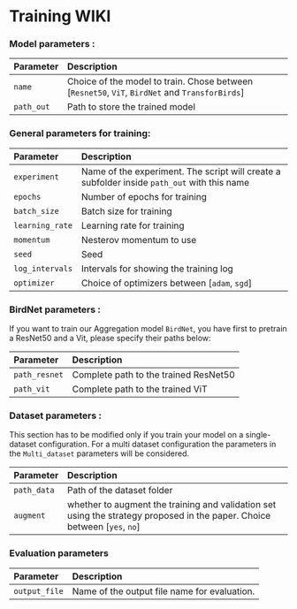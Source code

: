 # Training WIKI

### Model parameters :

| Parameter                 |Description   |
| :------------------------ |:-------------|
| ```name```  | Choice of the model to train. Chose between [```Resnet50```, ```ViT```, ```BirdNet``` and ```TransforBirds```] |
| ```path_out``` | Path to store the trained model |

### General parameters for training:

| Parameter                 |Description   |
| :------------------------ |:-------------|
| ```experiment```  | Name of the experiment. The script will create a subfolder inside ```path_out``` with this name |
| ```epochs``` | Number of epochs for training |
| ```batch_size``` | Batch size for training |
| ```learning_rate``` | Learning rate for training |
| ```momentum``` | Nesterov momentum to use |
| ```seed``` | Seed |
| ```log_intervals``` | Intervals for showing the training log |
| ```optimizer``` | Choice of optimizers between [```adam```, ```sgd```] |

### BirdNet parameters :

If you want to train our Aggregation model ```BirdNet```, you have first to pretrain a ResNet50 and a Vit, please specify their paths below:

| Parameter                 |Description   |
| :------------------------ |:-------------|
| ```path_resnet```  | Complete path to the trained ResNet50 |
| ```path_vit``` | Complete path to the trained ViT |

### Dataset parameters :

This section has to be modified only if you train your model on a single-dataset configuration. For a multi dataset configuration the parameters in the ```Multi_dataset``` parameters will be considered.

| Parameter                 |Description   |
| :------------------------ |:-------------|
| ```path_data``` | Path of the dataset folder |
| ```augment``` | whether to augment the training and validation set using the strategy proposed in the paper. Choice between [```yes```, ```no```] |

### Evaluation parameters

| Parameter                 |Description   |
| :------------------------ |:-------------|
| ```output_file``` | Name of the output file name for evaluation. |
